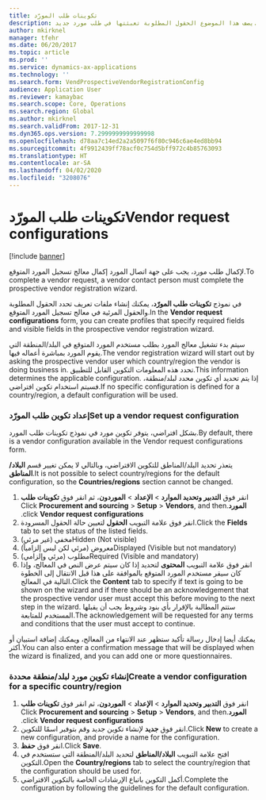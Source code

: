 ```yaml
---
title: تكوينات طلب المورّد
description: يصف هذا الموضوع الحقول المطلوبة تعبئتها في طلب مورد جديد.
author: mkirknel
manager: tfehr
ms.date: 06/20/2017
ms.topic: article
ms.prod: ''
ms.service: dynamics-ax-applications
ms.technology: ''
ms.search.form: VendProspectiveVendorRegistrationConfig
audience: Application User
ms.reviewer: kamaybac
ms.search.scope: Core, Operations
ms.search.region: Global
ms.author: mkirknel
ms.search.validFrom: 2017-12-31
ms.dyn365.ops.version: 7.2999999999999998
ms.openlocfilehash: d78aa7c14ed2a2a5097f6f80c946c6ae4ed8bb94
ms.sourcegitcommit: 4f9912439ff78acf0c754d5bff972c4b85763093
ms.translationtype: HT
ms.contentlocale: ar-SA
ms.lasthandoff: 04/02/2020
ms.locfileid: "3208076"
---
```

# <a name="vendor-request-configurations"></a><span data-ttu-id="52f5c-103">تكوينات طلب المورّد</span><span class="sxs-lookup"><span data-stu-id="52f5c-103">Vendor request configurations</span></span>
[!include [banner](../includes/banner.md)]

<span data-ttu-id="52f5c-104">لإكمال طلب مورد، يجب على جهة اتصال المورد إكمال معالج تسجيل المورد المتوقع.</span><span class="sxs-lookup"><span data-stu-id="52f5c-104">To complete a vendor request, a vendor contact person must complete the prospective vendor registration wizard.</span></span>

<span data-ttu-id="52f5c-105">في نموذج **‏‫تكوينات طلب المورّد‬**، يمكنك إنشاء ملفات تعريف تحدد الحقول المطلوبة والحقول المرئية في معالج تسجيل المورد المتوقع.</span><span class="sxs-lookup"><span data-stu-id="52f5c-105">In the **Vendor request configurations** form, you can create profiles that specify required fields and visible fields in the prospective vendor registration wizard.</span></span>

<span data-ttu-id="52f5c-106">سيتم بدء تشغيل معالج المورد بطلب مستخدم المورد المتوقع في البلد/المنطقة التي يقوم المورد بمباشرة أعماله فيها.</span><span class="sxs-lookup"><span data-stu-id="52f5c-106">The vendor registration wizard will start out by asking the prospective vendor user which country/region the vendor is doing business in.</span></span> <span data-ttu-id="52f5c-107">تحدد هذه المعلومات التكوين القابل للتطبيق.</span><span class="sxs-lookup"><span data-stu-id="52f5c-107">This information determines the applicable configuration.</span></span> <span data-ttu-id="52f5c-108">إذا يتم تحديد أي تكوين محدد لبلد/منطقة، فسيتم استخدام تكوين افتراضي.</span><span class="sxs-lookup"><span data-stu-id="52f5c-108">If no specific configuration is defined for a country/region, a default configuration will be used.</span></span>

### <a name="set-up-a-vendor-request-configuration"></a><span data-ttu-id="52f5c-109">إعداد تكوين طلب المورّد</span><span class="sxs-lookup"><span data-stu-id="52f5c-109">Set up a vendor request configuration</span></span>

<span data-ttu-id="52f5c-110">بشكل افتراضي، يتوفر تكوين مورد في نموذج تكوينات طلب المورد.</span><span class="sxs-lookup"><span data-stu-id="52f5c-110">By default, there is a vendor configuration available in the Vendor request configurations form.</span></span>

<span data-ttu-id="52f5c-111">يتعذر تحديد البلد/المناطق للتكوين الافتراضي، وبالتالي لا يمكن تغيير قسم **البلاد/المناطق**.</span><span class="sxs-lookup"><span data-stu-id="52f5c-111">It is not possible to select country/regions for the default configuration, so the **Countries/regions** section cannot be changed.</span></span>

1. <span data-ttu-id="52f5c-112">انقر فوق **‬‏‫التدبير وتحديد الموارد‬‏‫** > **الإعداد** > **الموردون**، ثم انقر فوق **تكوينات طلب المورد**.</span><span class="sxs-lookup"><span data-stu-id="52f5c-112">Click **Procurement and sourcing** > **Setup** > **Vendors**, and then click **Vendor request configurations**.</span></span>
2. <span data-ttu-id="52f5c-113">انقر فوق علامة التبويب **الحقول** لتعيين حالة الحقول المسرودة.</span><span class="sxs-lookup"><span data-stu-id="52f5c-113">Click the **Fields** tab to set the status of the listed fields.</span></span>
3. <span data-ttu-id="52f5c-114">مخفي (غير مرئي)</span><span class="sxs-lookup"><span data-stu-id="52f5c-114">Hidden (Not visible)</span></span>
4. <span data-ttu-id="52f5c-115">معروض (مرئي لكن ليس إلزامياً)</span><span class="sxs-lookup"><span data-stu-id="52f5c-115">Displayed (Visible but not mandatory)</span></span>
5. <span data-ttu-id="52f5c-116">مطلوب (مرئي وإلزامي)</span><span class="sxs-lookup"><span data-stu-id="52f5c-116">Required (Visible and mandatory)</span></span>
6. <span data-ttu-id="52f5c-117">انقر فوق علامة التبويب **المحتوى** لتحديد إذا كان سيتم عرض النص في المعالج، وإذا كان سيقر مستخدم المورد المتوقع بالموافقة على هذا قبل الانتقال إلى الخطوة التالية في المعالج.</span><span class="sxs-lookup"><span data-stu-id="52f5c-117">Click the **Content** tab to specify if text is going to be shown on the wizard and if there should be an acknowledgement that the prospective vendor user must accept this before moving to the next step in the wizard.</span></span> <span data-ttu-id="52f5c-118">ستتم المطالبة بالإقرار بأي بنود وشروط يجب أن يقبلها المستخدم للمتابعة.</span><span class="sxs-lookup"><span data-stu-id="52f5c-118">The acknowledgement will be requested for any terms and conditions that the user must accept to continue.</span></span>

<span data-ttu-id="52f5c-119">يمكنك أيضا إدخال رسالة تأكيد ستظهر عند الانتهاء من المعالج، ويمكنك إضافة استبيان أو أكثر.</span><span class="sxs-lookup"><span data-stu-id="52f5c-119">You can also enter a confirmation message that will be displayed when the wizard is finalized, and you can add one or more questionnaires.</span></span>

### <a name="create-a-vendor-configuration-for-a-specific-countryregion"></a><span data-ttu-id="52f5c-120">إنشاء تكوين مورد لبلد/منطقة محددة</span><span class="sxs-lookup"><span data-stu-id="52f5c-120">Create a vendor configuration for a specific country/region</span></span>
1.  <span data-ttu-id="52f5c-121">انقر فوق **‬‏‫التدبير وتحديد الموارد‬‏‫** > **الإعداد** > **الموردون**، ثم انقر فوق **تكوينات طلب المورد**.</span><span class="sxs-lookup"><span data-stu-id="52f5c-121">Click **Procurement and sourcing** > **Setup** > **Vendors**, and then click **Vendor request configurations**.</span></span>
2.  <span data-ttu-id="52f5c-122">انقر فوق **جديد** لإنشاء تكوين جديد وقم بتوفير اسمًا للتكوين.</span><span class="sxs-lookup"><span data-stu-id="52f5c-122">Click **New** to create a new configuration, and provide a name for the configuration.</span></span>
3.  <span data-ttu-id="52f5c-123">انقر فوق **حفظ**.</span><span class="sxs-lookup"><span data-stu-id="52f5c-123">Click **Save**.</span></span>
4.  <span data-ttu-id="52f5c-124">افتح علامة التبويب **البلاد/المناطق** لتحديد البلد/المنطقة التي ستستخدم في التكوين.</span><span class="sxs-lookup"><span data-stu-id="52f5c-124">Open the **Country/regions** tab to select the country/region that the configuration should be used for.</span></span>
5.  <span data-ttu-id="52f5c-125">أكمل التكوين باتباع الإرشادات الخاصة بالتكوين الافتراضي.</span><span class="sxs-lookup"><span data-stu-id="52f5c-125">Complete the configuration by following the guidelines for the default configuration.</span></span>

